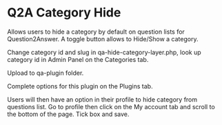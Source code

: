 # Q2A Category Hide

Allows users to hide a category by default on question lists for Question2Answer. A toggle button allows to Hide/Show a category.

Change category id and slug in qa-hide-category-layer.php, look up category id in Admin Panel on the Categories tab.

Upload to qa-plugin folder.

Complete options for this plugin on the Plugins tab.

Users will then have an option in their profile to hide category from questions list. Go to profile then click on the My account tab and scroll to the bottom of the page. Tick box and save.
